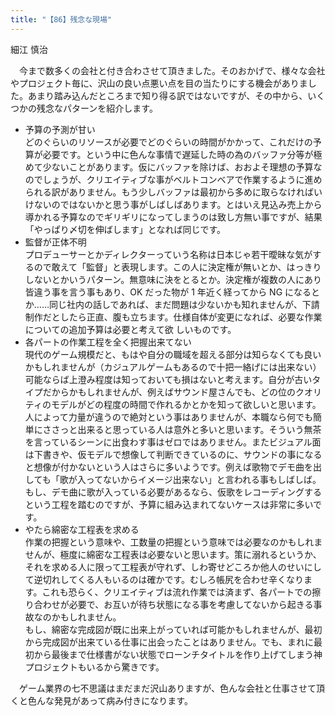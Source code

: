 ```yaml
---
title: "【86】残念な現場"
---
```



細江 慎治


　今まで数多くの会社と付き合わさせて頂きました。そのおかげで、様々な会社やプロジェクト毎に、沢山の良い点悪い点を目の当たりにする機会がありました。あまり踏み込んだところまで知り得る訳ではないですが、その中から、いくつかの残念なパターンを紹介します。

  - 予算の予測が甘い  
    どのぐらいのリソースが必要でどのぐらいの時間がかかって、これだけの予算が必要です。という中に色んな事情で遅延した時の為のバッファ分等が極めて少ないことがあります。仮にバッファを除けば、おおよそ理想の予算なのでしょうが、クリエイティブな事がベルトコンベアで作業するように進められる訳がありません。もう少しバッファは最初から多めに取らなければいけないのではないかと思う事がしばしばあります。とはいえ見込み売上から導かれる予算なのでギリギリになってしまうのは致し方無い事ですが、結果「やっぱり〆切を伸ばします」となれば同じです。
  - 監督が正体不明  
    プロデューサーとかディレクターっていう名称は日本じゃ若干曖昧な気がするので敢えて「監督」と表現します。この人に決定権が無いとか、はっきりしないとかいうパターン。無意味に決をとるとか。決定権が複数の人にあり皆違う事を言う事もあり、OK だった物が 1 年近く経ってから NG になるとか……同じ社内の話しであれば、まだ問題は少ないかも知れませんが、下請制作だとしたら正直、腹も立ちます。仕様自体が変更になれば、必要な作業についての追加予算は必要と考えて欲 しいものです。
  - 各パートの作業工程を全く把握出来てない  
    現代のゲーム規模だと、もはや自分の職域を超える部分は知らなくても良いかもしれませんが（カジュアルゲームもあるので十把一絡げには出来ない）可能ならば上澄み程度は知っておいても損はないと考えます。自分が古いタイプだからかもしれませんが、例えばサウンド屋さんでも、どの位のクオリティのモデルがどの程度の時間で作れるかとかを知って欲しいと思います。人によって力量が違うので絶対という事はありませんが、本職なら何でも簡単にささっと出来ると思っている人は意外と多いと思います。そういう無茶を言っているシーンに出食わす事はゼロではありません。またビジュアル面は下書きや、仮モデルで想像して判断できているのに、サウンドの事になると想像が付かないという人はさらに多いようです。例えば歌物でデモ曲を出しても「歌が入ってないからイメージ出来ない」と言われる事もしばしば。もし、デモ曲に歌が入っている必要があるなら、仮歌をレコーディングするという工程を踏むのですが、予算に組み込まれてないケースは非常に多いです。
  - やたら綿密な工程表を求める  
    作業の把握という意味や、工数量の把握という意味では必要なのかもしれませんが、極度に綿密な工程表は必要ないと思います。策に溺れるというか、それを求める人に限って工程表が守れず、しわ寄せどころか他人のせいにして逆切れしてくる人もいるのは確かです。むしろ帳尻を合わせ辛くなります。これも恐らく、クリエイティブは流れ作業では済まず、各パートでの擦り合わせが必要で、お互いが待ち状態になる事を考慮してないから起きる事故なのかもしれません。  
    もし、綿密な完成図が既に出来上がっていれば可能かもしれませんが、最初から完成図が出来ている仕事に出会ったことはありません。でも、まれに最初から最後まで仕様書がない状態でローンチタイトルを作り上げてしまう神プロジェクトもいるから驚きです。

　ゲーム業界の七不思議はまだまだ沢山ありますが、色んな会社と仕事させて頂くと色んな発見があって病み付きになります。
